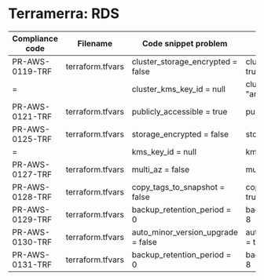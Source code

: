# Terramerra: RDS

Compliance code | Filename       | Code snippet problem             | Fixed code
----------------|----------------|----------------------------------|----------------------------------
PR-AWS-0119-TRF |terraform.tfvars|cluster_storage_encrypted = false |cluster_storage_encrypted = true
=               |                |cluster_kms_key_id = null         |cluster_kms_key_id = "arn:..."
PR-AWS-0121-TRF |terraform.tfvars|publicly_accessible = true        |publicly_accessible = false
PR-AWS-0125-TRF |terraform.tfvars|storage_encrypted = false         |storage_encrypted = true
=               |                |kms_key_id = null                 |kms_key_id = "arn:..."
PR-AWS-0127-TRF |terraform.tfvars|multi_az = false                  |multi_az = true
PR-AWS-0128-TRF |terraform.tfvars|copy_tags_to_snapshot = false     |copy_tags_to_snapshot = true
PR-AWS-0129-TRF |terraform.tfvars|backup_retention_period = 0       |backup_retention_period = 8
PR-AWS-0130-TRF |terraform.tfvars|auto_minor_version_upgrade = false|auto_minor_version_upgrade = true
PR-AWS-0131-TRF |terraform.tfvars|backup_retention_period = 0       |backup_retention_period = 8

